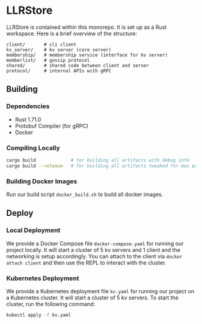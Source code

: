 # LLRStore

LLRStore is contained within this monorepo. It is set up as a Rust
workspace. Here is a brief overview of the structure:

```
client/       # cli client
kv_server/    # kv server (core server)
membership/   # membership service (interface for kv server)
memberlist/   # gossip protocol
shared/       # shared code between client and server
protocol/     # internal APIs with gRPC
```

## Building

### Dependencies

- Rust 1.71.0
- Protobuf Compiler (for gRPC)
- Docker

### Compiling Locally

```sh
cargo build             # for building all artifacts with debug info
cargo build --release   # for building all artifacts tweaked for max performance
```

### Building Docker Images

Run our build script `docker_build.sh` to build all docker images.

## Deploy

### Local Deployment

We provide a Docker Compose file `docker-compose.yaml` for running our project
locally. It will start a cluster of 5 kv servers and 1 client and the networking
is setup accordingly. You can attach to the client via `docker attach client`
and then use the REPL to interact with the cluster.

### Kubernetes Deployment

We provide a Kubernetes deployment file `kv.yaml` for running our project on a Kubernetes cluster. It will start a cluster of 5 kv servers.
To start the cluster, run the following command:

```sh
kubectl apply -f kv.yaml
```
